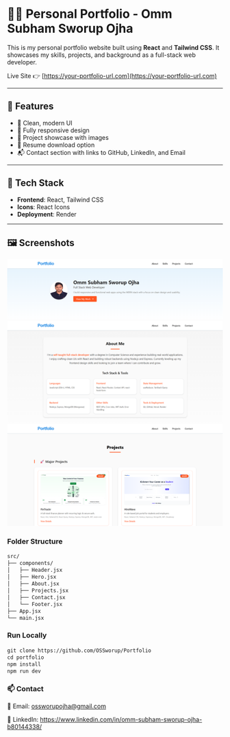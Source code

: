 # 🧑‍💻 Personal Portfolio - Omm Subham Sworup Ojha

This is my personal portfolio website built using **React** and **Tailwind CSS**. It showcases my skills, projects, and background as a full-stack web developer.

Live Site 👉 [https://your-portfolio-url.com](https://your-portfolio-url.com)

---

## 📌 Features

- 💼 Clean, modern UI
- 📱 Fully responsive design
- 📸 Project showcase with images
- 📄 Resume download option
- 📬 Contact section with links to GitHub, LinkedIn, and Email

---

## 🚀 Tech Stack

- **Frontend**: React, Tailwind CSS
- **Icons**: React Icons
- **Deployment**: Render

---

## 🖼️ Screenshots



![Home](./src/assets/Screenshots/1.png)
![About](./src/assets/Screenshots/2.png)
![Projects](./src/assets/Screenshots/3.png)
 

### Folder Structure

```
src/
├── components/
│   ├── Header.jsx
│   ├── Hero.jsx
│   ├── About.jsx
│   ├── Projects.jsx
│   ├── Contact.jsx
│   └── Footer.jsx
├── App.jsx
└── main.jsx

```

### Run Locally
```
git clone https://github.com/OSSworup/Portfolio
cd portfolio
npm install
npm run dev
```

### 📫 Contact
📧 Email: ossworupojha@gmail.com

🔗 LinkedIn: https://www.linkedin.com/in/omm-subham-sworup-ojha-b80144338/

